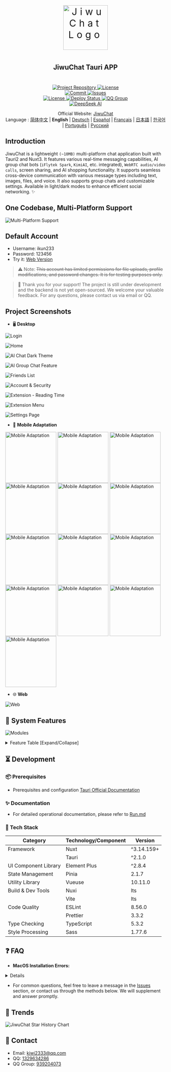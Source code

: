 <div align=center>
 <div align=center margin="10em" style="margin:4em 0 0 0;font-size: 30px;letter-spacing:0.3em;">
<img src="./jiwuchat-tauri.png" width="140px" height="140px" alt="JiwuChat Logo" align=center />
 </div>
 <h2 align=center style="margin: 2em 0;">JiwuChat Tauri APP</h2>

<div>
      <a href="https://github.com/Kiwi233333/JiwuChat" target="_blank">
        <img class="disabled-img-view" src="https://img.shields.io/badge/Github-Project%20Repository-blueviolet.svg?style=plasticr" alt="Project Repository" >
      </a>
      <a href="https://github.com/Kiwi233333/JiwuChat/stargazers" target="_blank">
        <img class="disabled-img-view" alt="License"
          src="https://img.shields.io/github/stars/Kiwi233333/JiwuChat.svg?style=social">
      </a>
    </div>
    <div>
      <a href="https://github.com/Kiwi233333/JiwuChat/commits" target="_blank">
        <img class="disabled-img-view" alt="Commit"
          src="https://img.shields.io/github/commit-activity/m/Kiwi233333/JiwuChat">
      </a>
      <a href="https://github.com/Kiwi233333/JiwuChat/issues" target="_blank">
        <img class="disabled-img-view" alt="Issues" src="https://img.shields.io/github/issues/Kiwi233333/JiwuChat">
      </a>
    </div>
    <div>
      <a href="`https://github.com/Kiwi233333/JiwuChat/blob/main/LICENSE`" target="_blank">
          <img class="disabled-img-view" alt="License"
          src="https://img.shields.io/github/license/Kiwi233333/JiwuChat">
      </a>
      <a href="https://app.netlify.com/sites/jiwuchat/deploys" target="_blank">
          <img src="https://api.netlify.com/api/v1/badges/b68ad9ac-53e5-4c5a-ac56-a8882ffe7697/deploy-status" alt="Deploy Status"/>
      </a>
      <a href="https://qm.qq.com/q/iSaETNVdKw" target="_blank">
        <img src="https://img.shields.io/badge/QQ%20Group:939204073 -blue?logo=tencentqq&logoColor=white" alt="QQ Group"/>
      </a>
    </div>
    <div>
      <a href="https://www.deepseek.com/" target="_blank" style="margin: 2px;">
        <img alt="DeepSeek AI" src="https://github.com/deepseek-ai/DeepSeek-V2/blob/main/figures/badge.svg?raw=true" />
      </a>
    </div>

Official Website: [JiwuChat](https://blog.jiwuchat.top/) <br> Language : [简体中文](../README.md) | **English** | [Deutsch](./README.de.md) | [Español](./README.es.md) | [Français](./README.fr.md) | [日本語](./README.ja.md) | [한국어](./README.ko.md) | [Português](./README.pt.md) | [Русский](./README.ru.md)

</div>

## Introduction

JiwuChat is a lightweight `(~10MB)` multi-platform chat application built with Tauri2 and Nuxt3. It features various real-time messaging capabilities, AI group chat bots (`iFlytek Spark`, `KimiAI`, etc. integrated), `WebRTC audio/video calls`, screen sharing, and AI shopping functionality. It supports seamless cross-device communication with various message types including text, images, files, and voice. It also supports group chats and customizable settings. Available in light/dark modes to enhance efficient social networking. ✨

## One Codebase, Multi-Platform Support

![Multi-Platform Support](./previews.png)

## Default Account

- Username: ikun233
- Password: 123456
- Try it: [Web Version](https://jiwuchat.top/)

> ⚠ Note: ~~This account has limited permissions for file uploads, profile modifications, and password changes. It is for testing purposes only.~~

> 👀 Thank you for your support! The project is still under development and the backend is not yet open-sourced. We welcome your valuable feedback. For any questions, please contact us via email or QQ.

## Project Screenshots

- 🖥️ **Desktop**

![Login](desktop/login.png)

![Home](./desktop/home.png)

![AI Chat Dark Theme](./desktop/home_ai_dark.png)

![AI Group Chat Feature](./desktop/ai.png)

![Friends List](./desktop/friend.png)

![Account & Security](./desktop/safe.png)

![Extension - Reading Time](./desktop/extention_book.png)

![Extension Menu](./desktop/extention_menu.png)

![Settings Page](./desktop/setting.png)

- 📱 **Mobile Adaptation**

<div>
 <img src="./mobile/chat12.png" width = "160" style="display:inline-block;" alt="Mobile Adaptation" align=center />
 <img src="./mobile/chat14.png" width = "160" style="display:inline-block;" alt="Mobile Adaptation" align=center />
 <img src="./mobile/chat13.png" width = "160" style="display:inline-block;" alt="Mobile Adaptation" align=center />
 <img src="./chat7.png" width = "160" style="display:inline-block;" alt="Mobile Adaptation" align=center />
 <img src="./rtc2.png" width = "160" style="display:inline-block;" alt="Mobile Adaptation" align=center />
 <img src="./rtc_remove_desktop.png" width = "160" style="display:inline-block;" alt="Mobile Adaptation" align=center />
 <img src="./mobile/chat8.png" width = "160" style="display:inline-block;" alt="Mobile Adaptation" align=center />
 <img src="./mobile/chat10.png" width = "160" style="display:inline-block;" alt="Mobile Adaptation" align=center />
 <img src="./mobile/chat15.png" width = "160" style="display:inline-block;" alt="Mobile Adaptation" align=center />
 <img src="./mobile/chat11.png" width = "160" style="display:inline-block;" alt="Mobile Adaptation" align=center />
 <img src="./mobile/chat17.png" width = "160" style="display:inline-block;" alt="Mobile Adaptation" align=center />
 <img src="./mobile/chat16.png" width = "160" style="display:inline-block;" alt="Mobile Adaptation" align=center />
 <img src="./mobile/chat9.png" width = "160" style="display:inline-block;" alt="Mobile Adaptation" align=center />
</div>

- 🌐 **Web**

![Web](./web/login.png)

## 🌌 System Features

![Modules](./JiwuChat%20功能导图.png)

<details>
  <summary>Feature Table [Expand/Collapse]</summary>

| Module               | Sub-Module                | Feature Description                                                                                                          | Status |
| -------------------- | ------------------------- | ---------------------------------------------------------------------------------------------------------------------------- | ------ |
| User Module          | Account Management        | User registration, login, historical login account selection                                                                 | ✅     |
|                      | Account Security          | Email/phone binding reminder, device management, account security verification                                               | ✅     |
| Message Module       | Basic Chat                | Text messages, image messages, video messages, file uploads, message recall, message read status                             | ✅     |
|                      | Data Sync                 | Multi-device message synchronization, read status synchronization                                                            | ✅     |
|                      | Advanced Chat             | Quote replies, @mentions, announcements, re-edit recalled messages                                                           | ✅     |
| Session Module       | Session Management        | Session list, pin sessions, hide sessions, unread count statistics, session sorting                                          | ✅     |
| Group Chat Module    | Group Operations          | Create group chat, leave group chat, view group chat details                                                                 | ✅     |
|                      | Group Member Management   | Manage group members, set administrators, revoke administrators, get @list                                                   | ✅     |
| Contacts Module      | Friend Operations         | Friend requests, friend search, friend list, reject friend requests, delete friends                                          | ✅     |
|                      | Profile & Notifications   | View friend details, unread request count statistics                                                                         | ✅     |
| AI Module            | Chat Features             | Private AI chat, group AI chat, multi-AI simultaneous chat                                                                   | ✅     |
|                      | Model Management          | Support for Gemini, Kimi AI, DeepSeek, Silicon Flow and other vendors, model list, token calculation                         | ✅     |
|                      | Plaza Feature             | AI robot plaza display                                                                                                       | ✅     |
| Communication Module | Audio/Video Calls         | WebRTC-based voice calls, video calls, screen sharing                                                                        | ✅     |
|                      | Call History              | Call status updates, hang-up records                                                                                         | ✅     |
| Notification System  | Message Notifications     | Desktop notifications, system tray alerts, ringtone settings, do not disturb                                                 | ✅     |
| Extension Features   | Comprehensive Integration | Mall integration, blog integration, update log panel                                                                         | ✅     |
| Other Modules        | Other Features            | Social chat features, AI shopping features, file download management, translation tools (AI translation/Tencent translation) | ✅     |
|                      | Files & Playback          | Image viewer, video player, file download, batch image upload                                                                | ✅     |
|                      | Theme Configuration       | Light/dark theme switching, follow system theme, font settings, adaptive layout                                              | ✅     |
|                      | Platform Compatibility    | Windows, MacOS, Linux, Android, Web adaptation                                                                               | ✅     |

</details>

## ⏳ Development

### 📦 Prerequisites

- Prerequisites and configuration [Tauri Official Documentation](https://tauri.app/start/prerequisites/)

### ✨ Documentation

- For detailed operational documentation, please refer to [Run.md](../Run.md)

### 🔧 Tech Stack

| Category             | Technology/Component | Version    |
| -------------------- | -------------------- | ---------- |
| Framework            | Nuxt                 | ^3.14.159+ |
|                      | Tauri                | ^2.1.0     |
| UI Component Library | Element Plus         | ^2.8.4     |
| State Management     | Pinia                | 2.1.7      |
| Utility Library      | Vueuse               | 10.11.0    |
| Build & Dev Tools    | Nuxi                 | lts        |
|                      | Vite                 | lts        |
| Code Quality         | ESLint               | 8.56.0     |
|                      | Prettier             | 3.3.2      |
| Type Checking        | TypeScript           | 5.3.2      |
| Style Processing     | Sass                 | 1.77.6     |

## ❓ FAQ

- **MacOS Installation Errors:**

<!-- Collapse -->
<details>
When downloading and installing this project on macOS, you may encounter prompts like "Installation package is damaged" or certificate-related issues due to system security mechanisms. Please follow these steps:

1. Open「System Settings」-「Privacy & Security」, and check to allow apps downloaded from "Anywhere" to run (as shown in: img_10.png).
2. If errors persist, please execute the following commands in Terminal:

   **Before installation:**

   ```shell
   sudo xattr -rd com.apple.quarantine /path/to/your/installer/installer-name
   ```

   **If already installed:**

   ```shell
   sudo xattr -r -d com.apple.quarantine /Applications/AppName.app
   ```

</details>

- For common questions, feel free to leave a message in the [Issues](https://github.com/KiWi233333/JiwuChat/Issues) section, or contact us through the methods below. We will supplement and answer promptly.

## 🦾 Trends

![JiwuChat Star History Chart](https://api.star-history.com/svg?repos=KiWi233333/JiwuChat&type=Date)

## 💬 Contact

- Email: [kiwi2333@qq.com](mailto:kiwi2333@qq.com)
- QQ: [1329634286](https://wpa.qq.com/msgrd?v=3&uin=1329634286&site=qqq&menu=yes)
- QQ Group: [939204073](https://qm.qq.com/q/iSaETNVdKw)
